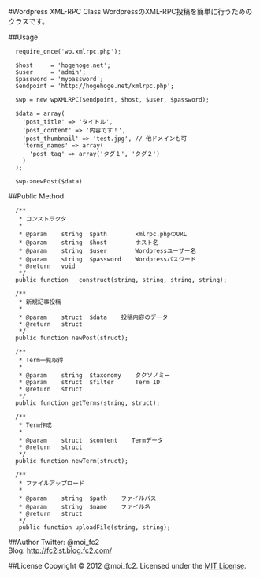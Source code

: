 #Wordpress XML-RPC Class
WordpressのXML-RPC投稿を簡単に行うためのクラスです。

##Usage
~~~~~~{.usage}
  require_once('wp.xmlrpc.php');
  
  $host     = 'hogehoge.net';
  $user     = 'admin';
  $password = 'mypassword';
  $endpoint = 'http://hogehoge.net/xmlrpc.php';
  
  $wp = new wpXMLRPC($endpoint, $host, $user, $password);
  
  $data = array(
    'post_title' => 'タイトル',
    'post_content' => '内容です！',
    'post_thumbnail' => 'test.jpg', // 他ドメインも可
    'terms_names' => array(
      'post_tag' => array('タグ１', 'タグ２')
    )
  );
  
  $wp->newPost($data)
~~~~~~

##Public Method
~~~~~~{.method}
  /**
   * コンストラクタ
   *
   * @param    string  $path        xmlrpc.phpのURL
   * @param    string  $host        ホスト名
   * @param    string  $user        Wordpressユーザー名
   * @param    string  $password    Wordpressパスワード
   * @return   void
   */
  public function __construct(string, string, string, string);
  
  /**
   * 新規記事投稿
   *
   * @param    struct  $data    投稿内容のデータ
   * @return   struct
   */
  public function newPost(struct);
  
  /**
   * Term一覧取得
   *
   * @param    string  $taxonomy    タクソノミー
   * @param    struct  $filter      Term ID
   * @return   struct
   */
  public function getTerms(string, struct);
  
  /**
   * Term作成
   *
   * @param    struct  $content    Termデータ
   * @return   struct
   */
  public function newTerm(struct);
  
  /**
   * ファイルアップロード
   *
   * @param    string  $path    ファイルパス
   * @param    string  $name    ファイル名
   * @return   struct
   */
   public function uploadFile(string, string);
~~~~~~

##Author
Twitter: @moi_fc2  
Blog: http://fc2ist.blog.fc2.com/

##License
Copyright &copy; 2012 @moi_fc2.
Licensed under the [MIT License](http://www.opensource.org/licenses/mit-license.php).